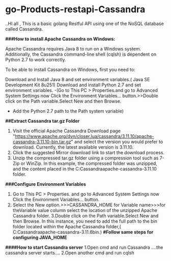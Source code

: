 # go-Products-restapi-Cassandra

..HI all , This is a basic golang Restful API using one of the NoSQL database called Cassandra.

**###How to install Apache Cassandra on Windows:**

Apache Cassandra requires Java 8 to run on a Windows system. Additionally, the Cassandra command-line shell (cqlsh) is dependent on Python 2.7 to work correctly.

To be able to install Cassandra on Windows, first you need to:

Download and Install Java 8 and set environment variables.( Java SE Development Kit 8u251)
Download and install Python 2.7 and set environment variables.
 -(Go to This PC > Properties.and go to Advanced System Settings now Click the Environment Variables… button.>>Double click on the Path variable.Select New and then Browse.
 - Add the Python 2.7 path to the Path system variable)


**##Extract Cassandra tar.gz Folder**
1. Visit the official Apache Cassandra Download page "https://www.apache.org/dyn/closer.lua/cassandra/3.11.10/apache-cassandra-3.11.10-bin.tar.gz" and select the version you would prefer to download. Currently, the latest available version is 3.11.10.
2. Click the suggested Mirror download link to start the download process.
3. Unzip the compressed tar.gz folder using a compression tool such as 7-Zip or WinZip. In this example, the compressed folder was unzipped, and the content placed in the C:Cassandraapache-cassandra-3.11.10 folder.


**###Configure Environment Variables**
1. Go to This PC > Properties. and go to Advanced System Settings now Click the Environment Variables… button.
2. Select the New option.>>>CASSANDRA_HOME for Variable name>>>for theVariable value column select the location of the unzipped Apache Cassandra folder.
3.Double click on the Path variable.Select New and then Browse. In this instance, you need to add the full path to the bin folder located within the Apache Cassandra folder,( C:Cassandraapache-cassandra-3.11.6bin.)
**#Follow same steps for configuring JAVA_HOME**


**####How to start Cassandra server**
1.Open cmd and run Cassandra 
   ....the cassandra server starts....
2.Open another cmd and run cqlsh





